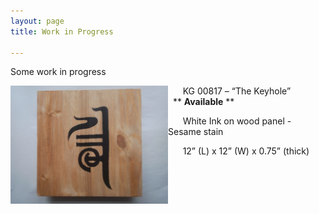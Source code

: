 ```yaml
---
layout: page
title: Work in Progress

---
```


Some work in progress

<p float="left">
<img align="left" src="https://github.com/ageleeinks/ageleeinks.github.io/raw/master/images/KG00817%20Sample%20%231%20-%20Sesame%20%2B%20India%20Ink%20-%20No%20Gesso.jpg" width="50%">

  </p>

&nbsp; &nbsp; &nbsp; KG 00817 – “The Keyhole” &nbsp; &nbsp; &nbsp; &nbsp; &nbsp; &nbsp; &nbsp; &nbsp; ** **Available** **


&nbsp; &nbsp; &nbsp; White Ink on wood panel - Sesame stain

&nbsp; &nbsp; &nbsp; 12” (L) x 12” (W) x 0.75” (thick)

&nbsp;
&nbsp;

